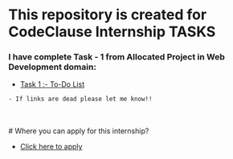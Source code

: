 # This repository is created for CodeClause Internship TASKS


### I have complete Task - 1 from Allocated Project in Web Development domain:

- [Task 1 :- To-Do List](http://127.0.0.1:5500/index.html)

``` 
- If links are dead please let me know!!
```
<br>
<br>
# Where you can apply for this internship?

- [Click here to apply](https://internship.codeclause.com/)
